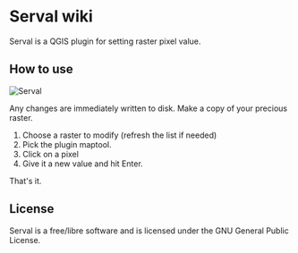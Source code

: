# Serval wiki

Serval is a QGIS plugin for setting raster pixel value. 

## How to use

![Serval](http://rivergis.com/others/serval.png)

Any changes are immediately written to disk. Make a copy of your precious raster.

1. Choose a raster to modify (refresh the list if needed)
1. Pick the plugin maptool. 
1. Click on a pixel
1. Give it a new value and hit Enter.

That's it.

## License

Serval is a free/libre software and is licensed under the GNU General Public License.
